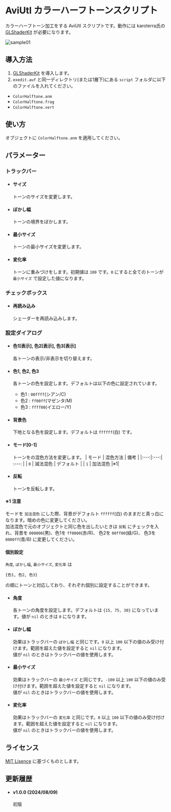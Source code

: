 # AviUtl カラーハーフトーンスクリプト

カラーハーフトーン加工をする AviUtl スクリプトです。動作には karoterra氏の [GLShaderKit](https://github.com/karoterra/aviutl-GLShaderKit) が必要になります。

![sample01](https://github.com/user-attachments/assets/88b6a0fb-cc5d-486c-9ade-05b59e1becb5)

## 導入方法
1. [GLShaderKit](https://github.com/karoterra/aviutl-GLShaderKit) を導入します。
2. `exedit.auf` と同一ディレクトリ(または1層下)にある `script` フォルダに以下のファイルを入れてください。
- `ColorHalftone.anm`
- `ColorHalftone.frag`
- `ColorHalftone.vert`

## 使い方
オブジェクトに `ColorHalftone.anm` を適用してください。

## パラメーター

### トラックバー
- #### サイズ
  トーンのサイズを変更します。

- #### ぼかし幅
  トーンの境界をぼかします。

- #### 最小サイズ
  トーンの最小サイズを変更します。

- #### 変化率
  トーンに重みづけをします。初期値は `100` です。`0` にすると全てのトーンが `最小サイズ` で設定した値になります。

### チェックボックス
- #### 再読み込み
  シェーダーを再読み込みします。

### 設定ダイアログ
- #### 色1[表示], 色2[表示], 色3[表示]
  各トーンの表示/非表示を切り替えます。

- #### 色1, 色2, 色3
  各トーンの色を設定します。デフォルトは以下の色に設定されています。
  - 色1 : `00ffff`(シアン/C)
  - 色2 : `ff00ff`(マゼンタ/M)
  - 色3 : `ffff00`(イエロー/Y)

- #### 背景色
  下地となる色を設定します。デフォルトは `ffffff`(白) です。

- #### モード[0-1]
  トーンをの混色方法を変更します。
  | モード | 混色方法 | 備考 |
  |:---:|:---:| :---: |
  | `0` | 減法混色 | デフォルト |
  | `1` | 加法混色 |※1|

- #### 反転
  トーンを反転します。

#### ※1 注意
モードを `加法混色` にした際、背景がデフォルト `ffffff`(白) のままだと真っ白になります。暗めの色に変更してください。<br>加法混色で元のオブジェクトと同じ色を出したいときは `反転` にチェックを入れ、背景を `000000`(黒)、色1を `ff0000`(赤/R)、 色2を `00ff00`(緑/G)、 色3を `0000ff`(青/B) に変更してください。
  

#### 個別設定
  `角度`, `ぼかし幅`, `最小サイズ`, `変化率` は
  ```
  {色1, 色2, 色3}
  ```
  の順にトーンと対応しており、それぞれ個別に設定することができます。
  
- #### 角度
  各トーンの角度を設定します。デフォルトは `{15, 75, 30}` になっています。値が `nil` のときは `0` になります。

- #### ぼかし幅
  効果はトラックバーの `ぼかし幅` と同じです。`0` 以上 `100` 以下の値のみ受け付けます。範囲を超えた値を設定すると `nil` になります。<br>値が `nil` のときはトラックバーの値を使用します。

- #### 最小サイズ
  効果はトラックバーの `最小サイズ` と同じです。`-100` 以上 `100` 以下の値のみ受け付けます。範囲を超えた値を設定すると `nil` になります。<br>値が `nil` のときはトラックバーの値を使用します。
- #### 変化率
  効果はトラックバーの `変化率` と同じです。`0` 以上 `100` 以下の値のみ受け付けます。範囲を超えた値を設定すると `nil` になります。<br>値が `nil` のときはトラックバーの値を使用します。


## ライセンス
[MIT Lisence](LICENSE.txt) に基づくものとします。

## 更新履歴
- #### v1.0.0 (2024/08/09)
  初版
